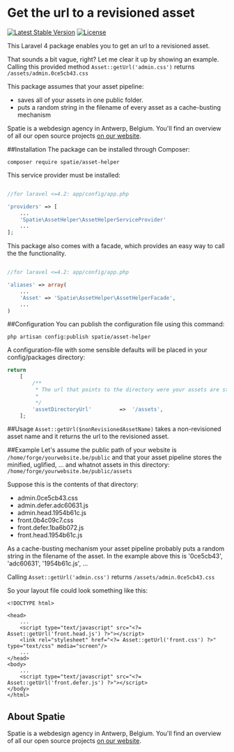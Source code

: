 Get the url to a revisioned asset
=======
[![Latest Stable Version](https://poser.pugx.org/spatie/asset-helper/version.png)](https://packagist.org/packages/spatie/asset-helper)
[![License](https://poser.pugx.org/spatie/asset-helper/license.png)](https://packagist.org/packages/spatie/asset-helper)

This Laravel 4 package enables you to get an url to a revisioned asset.

That sounds a bit vague, right? Let me clear it up by showing an example.
Calling this provided method `Asset::getUrl('admin.css')` returns `/assets/admin.0ce5cb43.css`

This package assumes that your asset pipeline:
- saves all of your assets in one public folder. 
- puts a random string in the filename of every asset as a cache-busting mechanism

Spatie is a webdesign agency in Antwerp, Belgium. You'll find an overview of all our open source projects [on our website](https://spatie.be/opensource).


##Installation
The package can be installed through Composer:

```
composer require spatie/asset-helper
```

This service provider must be installed:

```php

//for laravel <=4.2: app/config/app.php

'providers' => [
    ...
    'Spatie\AssetHelper\AssetHelperServiceProvider'
    ...
];
```

This package also comes with a facade, which provides an easy way to call the the functionality.


```php

//for laravel <=4.2: app/config/app.php

'aliases' => array(
	...
	'Asset' => 'Spatie\AssetHelper\AssetHelperFacade',
	...
)
```


##Configuration
You can publish the configuration file using this command:
```console
php artisan config:publish spatie/asset-helper
```

A configuration-file with some sensible defaults will be placed in your config/packages directory:

```php
return
    [
        /**
         * The url that points to the directory were your assets are stored
         *
         */
        'assetDirectoryUrl'         =>  '/assets',
    ];
```


##Usage
```Asset::getUrl($nonRevisionedAssetName)``` takes a non-revisioned asset name and it returns the url to the revisioned asset.


##Example
Let's assume the public path of your website is `/home/forge/yourwebsite.be/public` and that your asset pipeline stores the minified, uglified, ... and whatnot assets in this directory: `/home/forge/yourwebsite.be/public/assets`

Suppose this is the contents of that directory:
- admin.0ce5cb43.css
- admin.defer.adc60631.js
- admin.head.1954b61c.js
- front.0b4c09c7.css
- front.defer.1ba6b072.js
- front.head.1954b61c.js

As a cache-busting mechanism your asset pipeline probably puts a random string in the filename of the asset. In the example above this is '0ce5cb43', 'adc60631', '1954b61c.js', ...

Calling `Asset::getUrl('admin.css')` returns `/assets/admin.0ce5cb43.css`

So your layout file could look something like this:

```html+php
<!DOCTYPE html>

<head>
    ... 
    <script type="text/javascript" src="<?= Asset::getUrl('front.head.js') ?>"></script>
    <link rel="stylesheet" href="<?= Asset::getUrl('front.css') ?>" type="text/css" media="screen"/>
    ...
</head>
<body>
    ...
    <script type="text/javascript" src="<?= Asset::getUrl('front.defer.js') ?>"></script>
</body>
</html>
```

## About Spatie
Spatie is a webdesign agency in Antwerp, Belgium. You'll find an overview of all our open source projects [on our website](https://spatie.be/opensource).
